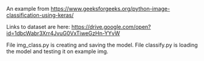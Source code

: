An example from
https://www.geeksforgeeks.org/python-image-classification-using-keras/

Links to dataset are here:
https://drive.google.com/open?id=1dbcWabr3Xrr4JvuG0VxTiweGzHn-YYvW

File img_class.py is creating and saving the model.
File classify.py is loading the model and testing it on example img.
